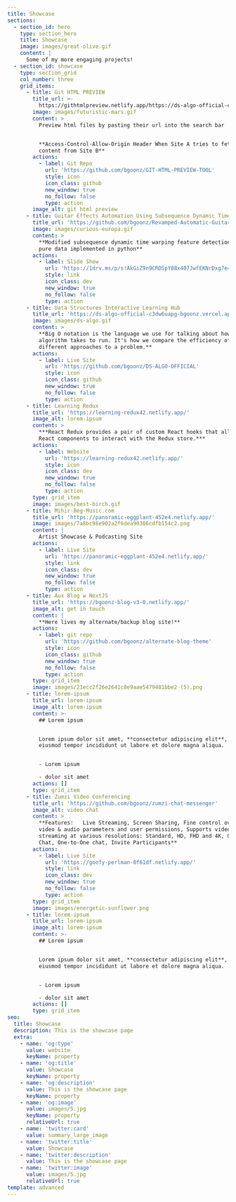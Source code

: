 ```yaml
---
title: Showcase
sections:
  - section_id: hero
    type: section_hero
    title: Showcase
    image: images/great-olive.gif
    content: |
      Some of my more engaging projects!
  - section_id: showcase
    type: section_grid
    col_number: three
    grid_items:
      - title: Git HTML PREVIEW
        title_url: >-
          https://githtmlpreview.netlify.app/https://ds-algo-official-c3dw6uapg-bgoonz.vercel.app/
        image: images/futuristic-mars.gif
        content: >
          Preview html files by pasting their url into the search bar


          **Access-Control-Allow-Origin Header When Site A tries to fetch
          content from Site B**
        actions:
          - label: Git Repo
            url: 'https://github.com/bgoonz/GIT-HTML-PREVIEW-TOOL'
            style: icon
            icon_class: github
            new_window: true
            no_follow: false
            type: action
        image_alt: git html preview
      - title: Guitar Effects Automation Using Subsequence Dynamic Time Warping
        title_url: 'https://github.com/bgoonz/Revamped-Automatic-Guitar-Effect-Triggering'
        image: images/curious-europa.gif
        content: >
          **Modified subsequence dynamic time warping feature detection using
          pure data implemented in python**
        actions:
          - label: Slide Show
            url: 'https://1drv.ms/p/s!AkGiZ9n9CRDSpY88x407JwfEKNrDxg?e=faHSx9'
            style: link
            icon_class: dev
            new_window: true
            no_follow: false
            type: action
      - title: Data Structures Interactive Learning Hub
        title_url: 'https://ds-algo-official-c3dw6uapg-bgoonz.vercel.app/'
        image: images/ds-algo.gif
        content: >
          **Big O notation is the language we use for talking about how long an
          algorithm takes to run. It's how we compare the efficiency of
          different approaches to a problem.**
        actions:
          - label: Live Site
            url: 'https://github.com/bgoonz/DS-ALGO-OFFICIAL'
            style: icon
            icon_class: github
            new_window: true
            no_follow: false
            type: action
      - title: Learning Redux
        title_url: 'https://learning-redux42.netlify.app/'
        image_alt: lorem-ipsum
        content: >
          ***React Redux provides a pair of custom React hooks that allow your
          React components to interact with the Redux store.***
        actions:
          - label: Website
            url: 'https://learning-redux42.netlify.app/'
            style: icon
            icon_class: dev
            new_window: true
            no_follow: false
            type: action
        type: grid_item
        image: images/best-birch.gif
      - title: Mihir-Beg-Music.com
        title_url: 'https://panoramic-eggplant-452e4.netlify.app/'
        image: images/7a8bc98e902a2f6dea90386cdfb154c2.png
        content: |
          Artist Showcase & Podcasting Site
        actions:
          - label: Live Site
            url: 'https://panoramic-eggplant-452e4.netlify.app/'
            style: link
            icon_class: dev
            new_window: true
            no_follow: false
            type: action
      - title: Aux Blog w NextJS
        title_url: 'https://bgoonz-blog-v3-0.netlify.app/'
        image_alt: get in touch
        content: |
          **Here lives my alternate/backup blog site!**
        actions:
          - label: git repo
            url: 'https://github.com/bgoonz/alternate-blog-theme'
            style: icon
            icon_class: github
            new_window: true
            no_follow: false
            type: action
        type: grid_item
        image: images/21ecc2f26e2641c8e9aae5479481bbe2 (5).png
      - title: lorem-ipsum
        title_url: lorem-ipsum
        image_alt: lorem-ipsum
        content: >-
          ## Lorem ipsum


          Lorem ipsum dolor sit amet, **consectetur adipiscing elit**, sed do
          eiusmod tempor incididunt ut labore et dolore magna aliqua.


          - Lorem ipsum

          - dolor sit amet
        actions: []
        type: grid_item
      - title: Zumzi Video Conferencing
        title_url: 'https://github.com/bgoonz/zumzi-chat-messenger'
        image_alt: video chat
        content: >
          **Features:   Live Streaming, Screen Sharing, Fine control over all
          video & audio parameters and user permissions, Supports video
          streaming at various resolutions: Standard, HD, FHD and 4K, Group
          Chat, One-to-One chat, Invite Participants**
        actions:
          - label: Live Site
            url: 'https://goofy-perlman-0f61df.netlify.app/'
            style: link
            icon_class: dev
            new_window: true
            no_follow: false
            type: action
        type: grid_item
        image: images/energetic-sunflower.png
      - title: lorem-ipsum
        title_url: lorem-ipsum
        image_alt: lorem-ipsum
        content: >-
          ## Lorem ipsum


          Lorem ipsum dolor sit amet, **consectetur adipiscing elit**, sed do
          eiusmod tempor incididunt ut labore et dolore magna aliqua.


          - Lorem ipsum

          - dolor sit amet
        actions: []
        type: grid_item
seo:
  title: Showcase
  description: This is the showcase page
  extra:
    - name: 'og:type'
      value: website
      keyName: property
    - name: 'og:title'
      value: Showcase
      keyName: property
    - name: 'og:description'
      value: This is the showcase page
      keyName: property
    - name: 'og:image'
      value: images/5.jpg
      keyName: property
      relativeUrl: true
    - name: 'twitter:card'
      value: summary_large_image
    - name: 'twitter:title'
      value: Showcase
    - name: 'twitter:description'
      value: This is the showcase page
    - name: 'twitter:image'
      value: images/5.jpg
      relativeUrl: true
template: advanced
---
```

